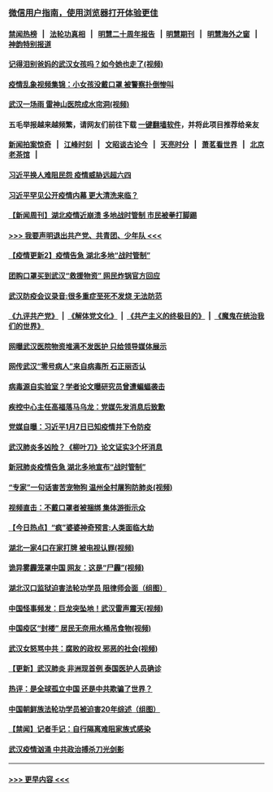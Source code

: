 ### [微信用户指南，使用浏览器打开体验更佳](https://github.com/gfw-breaker/banned-news1/blob/master/indexes/wechat-guide.md?t=0)
#### [禁闻热榜](热点新闻.md?t=0)  &nbsp;&nbsp;|&nbsp;&nbsp; [法轮功真相](https://github.com/gfw-breaker/truth/blob/master/README.md?t=0) &nbsp;&nbsp;|&nbsp;&nbsp; [明慧二十周年报告](https://github.com/gfw-breaker/mh-reports/blob/master/README.md?t=0) &nbsp;&nbsp;|&nbsp;&nbsp;[明慧期刊](https://github.com/gfw-breaker/mh-qikan) &nbsp;&nbsp;|&nbsp;&nbsp; [明慧海外之窗](https://github.com/gfw-breaker/mh-news/blob/master/README.md?t=0) &nbsp;&nbsp;|&nbsp;&nbsp; [神韵特别报道](https://github.com/gfw-breaker/mh-news/blob/master/shenyun.md?t=0)
#### [记得泪别爸妈的武汉女孩吗？如今她也走了(视频)](../pages/prog204/a102778370.md?t=02161422) 
#### [疫情乱象视频集锦：小女孩没戴口罩 被警察扑倒惨叫](../pages/prog204/a102778358.md?t=02161422) 
#### [武汉一场雨 雷神山医院成水帘洞(视频)](../pages/prog204/a102778330.md?t=02161422) 
#### 五毛举报越来越频繁，请网友们前往下载 [一键翻墙软件](https://github.com/gfw-breaker/ssr-accounts)，并将此项目推荐给亲友
#### [新闻拍案惊奇](https://github.com/gfw-breaker/banned-news1/blob/master/pages/link4.md) &nbsp;&nbsp;|&nbsp;&nbsp; [江峰时刻](https://github.com/gfw-breaker/banned-news1/blob/master/pages/link4.md) &nbsp;&nbsp;|&nbsp;&nbsp; [文昭谈古论今](https://github.com/gfw-breaker/banned-news1/blob/master/pages/link4.md) &nbsp;&nbsp;|&nbsp;&nbsp; [天亮时分](https://github.com/gfw-breaker/banned-news1/blob/master/pages/link4.md) &nbsp;&nbsp;|&nbsp;&nbsp; [萧茗看世界](https://github.com/gfw-breaker/banned-news1/blob/master/pages/link4.md) &nbsp;&nbsp;|&nbsp;&nbsp; [北京老茶馆](https://github.com/gfw-breaker/banned-news1/blob/master/pages/link4.md) &nbsp;&nbsp;|&nbsp;&nbsp; 
#### [习近平换人难阻民怨 疫情威胁远超六四](../pages/prog204/a102778309.md?t=02161422) 
#### [习近平罕见公开疫情内幕 更大清洗来临？](../pages/prog204/a102778299.md?t=02161422) 
#### [【新闻周刊】湖北疫情近崩溃 多地战时管制 市民被拳打脚踢](../pages/prog204/a102778277.md?t=02161422) 
#### [>>> 我要声明退出共产党、共青团、少年队 <<<](https://github.com/begood0513/goodnews/blob/master/quit/letter.md) 
#### [【疫情更新2】疫情告急 湖北多地“战时管制”](../pages/prog204/a102775451.md?t=02161422) 
#### [团购口罩买到武汉“救援物资” 网民炸锅官方回应](../pages/prog204/a102778248.md?t=02161422) 
#### [武汉防疫会议录音:很多重症至死不发烧 无法防范](../pages/prog204/a102778184.md?t=02161422) 
#### [《九评共产党》](https://github.com/begood0513/9ping.md/blob/master/README.md) &nbsp;|&nbsp; [《解体党文化》](../../../../jtdwh.md/blob/master/README.md)  &nbsp;|&nbsp; [《共产主义的终极目的》](../../../../gczydzjmd.md/blob/master/README.md) &nbsp;|&nbsp; [《魔鬼在统治我们的世界》](../../../../mgztzwmdsj.md/blob/master/README.md) 
#### [网曝武汉医院物资堆满不发医护 只给领导媒体展示](../pages/prog204/a102778202.md?t=02161422) 
#### [网传武汉“零号病人”来自病毒所 石正丽否认](../pages/prog204/a102778170.md?t=02161422) 
#### [病毒源自实验室？学者论文曝研究员曾遭蝙蝠袭击](../pages/prog204/a102778187.md?t=02161422) 
#### [疾控中心主任高福落马乌龙：党媒先发消息后致歉](../pages/prog204/a102778109.md?t=02161422) 
#### [党媒自曝：习近平1月7日已知疫情并下令防疫](../pages/prog204/a102778143.md?t=02161422) 
#### [武汉肺炎多凶险？《柳叶刀》论文证实3个坏消息](../pages/prog204/a102778048.md?t=02161422) 
#### [新冠肺炎疫情告急 湖北多地宣布“战时管制”](../pages/prog204/a102778043.md?t=02161422) 
#### [“专家”一句话害苦宠物狗 温州全村屠狗防肺炎(视频)](../pages/prog204/a102777920.md?t=02161422) 
#### [视频直击：不戴口罩者被捆绑 集体游街示众](../pages/prog204/a102777909.md?t=02161422) 
#### [【今日热点】“疯”婆婆神奇预言:人类面临大劫](../pages/prog204/a102777858.md?t=02161422) 
#### [湖北一家4口在家打牌 被电视认罪(视频)](../pages/prog204/a102777874.md?t=02161422) 
#### [诡异雾霾笼罩中国 网友：这是“尸霾”(视频)](../pages/prog204/a102777873.md?t=02161422) 
#### [湖北汉口监狱迫害法轮功学员 阻律师会面（组图）](../pages/prog204/a102777852.md?t=02161422) 
#### [中国怪事频发：巨龙突坠地！武汉雷声震天(视频)](../pages/prog204/a102777839.md?t=02161422) 
#### [中国疫区“封楼” 居民无奈用水桶吊食物(视频)](../pages/prog204/a102777829.md?t=02161422) 
#### [武汉女怒骂中共：腐败的政权 邪恶的社会(视频)](../pages/prog204/a102777805.md?t=02161422) 
#### [【更新】武汉肺炎 非洲现首例 泰国医护人员确诊](../pages/prog204/a102770740.md?t=02161422) 
#### [热评：是全球孤立中国 还是中共欺骗了世界？](../pages/prog204/a102777785.md?t=02161422) 
#### [中国朝鲜族法轮功学员被迫害20年综述（组图）](../pages/prog204/a102777759.md?t=02161422) 
#### [【禁闻】记者手记：自行隔离难阻家族式感染](../pages/prog204/a102777417.md?t=02161422) 
#### [武汉疫情汹涌 中共政治搏杀刀光剑影](../pages/prog204/a102777668.md?t=02161422) 

----
#### [ >>> 更早内容 <<< ](../indexes/prog204-earlier.md)
